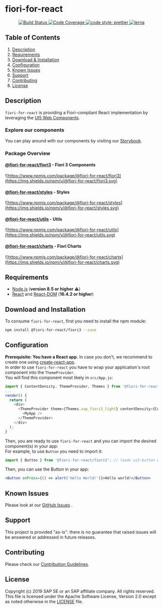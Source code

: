 <a name="top"></a>
# fiori-for-react
<p align="center">
  <a href="https://travis-ci.org/SAP/fiori-for-react" target="_blank">
    <img alt="Build Status" src="https://img.shields.io/travis/SAP/fiori-for-react/master.svg">
  </a>
  <a href="https://coveralls.io/github/SAP/fiori-for-react" target="_blank">
    <img alt="Code Coverage" src="https://img.shields.io/coveralls/github/SAP/fiori-for-react/master.svg">
  </a>
  <!-- <a href="https://sap-ea.slack.com/messages/CEN48B210" target="_blank">
    <img alt="Slack Badge" src="https://badgen.net/badge/slack/fiori-for-react/orange?icon=slack">
  </a> -->
  <a href="https://github.com/prettier/prettier" target="_blank">
    <img alt="code style: prettier" src="https://img.shields.io/badge/code_style-prettier-ff69b4.svg"> 
  </a>
  <a href="https://lernajs.io/" target="_blank">
  <img alt="lerna" src="https://img.shields.io/badge/maintained%20with-lerna-cc00ff.svg">
  </a>

</p>

<!-- *********************************************************************** -->
<a name="contents"></a>
## Table of Contents
1. [Description](#description)
2. [Requirements](#requirements)
3. [Download & Installation](#download)
4. [Configuration](#configuration)
5. [Known Issues](#issues)
6. [Support](#support)
7. [Contributing](#contributing)
8. [License](#license)

<!-- *********************************************************************** -->
<a name="description"></a>
## Description

`fiori-for-react` is providing a Fiori-compliant React implementation by leveraging the [UI5 Web Components](https://github.com/SAP/ui5-webcomponents).

### Explore our components
You can play around with our components by visiting our [Storybook](https://sap.github.io/fiori-for-react/).

### Package Overview

#### [@fiori-for-react/fiori3](https://github.com/SAP/fiori-for-react/tree/master/packages/fiori3) - Fiori 3 Components
![https://www.npmjs.com/package/@fiori-for-react/fiori3](https://img.shields.io/npm/v/@fiori-for-react/fiori3.svg) 
<!-- ![https://bundlephobia.com/result?p=@fiori-for-react/fiori3](https://img.shields.io/bundlephobia/min/@fiori-for-react/fiori3.svg?label=size) --> 
<!-- ![https://bundlephobia.com/result?p=@fiori-for-react/fiori3](https://img.shields.io/bundlephobia/minzip/@fiori-for-react/fiori3.svg?label=gzip%20size) -->

#### [@fiori-for-react/styles](https://github.com/SAP/fiori-for-react/tree/master/packages/styles) - Styles
![https://www.npmjs.com/package/@fiori-for-react/styles](https://img.shields.io/npm/v/@fiori-for-react/styles.svg)
<!-- ![https://bundlephobia.com/result?p=@fiori-for-react/styles](https://img.shields.io/bundlephobia/min/@fiori-for-react/styles.svg?label=size)  -->
<!-- ![https://bundlephobia.com/result?p=@fiori-for-react/styles](https://img.shields.io/bundlephobia/minzip/@fiori-for-react/styles.svg?label=gzip%20size) -->

#### [@fiori-for-react/utils](https://github.com/SAP/fiori-for-react/tree/master/packages/utils) - Utils
![https://www.npmjs.com/package/@fiori-for-react/utils](https://img.shields.io/npm/v/@fiori-for-react/utils.svg)
<!-- ![https://bundlephobia.com/result?p=@fiori-for-react/utils](https://img.shields.io/bundlephobia/min/@fiori-for-react/utils.svg?label=size) --> 
<!-- ![https://bundlephobia.com/result?p=@fiori-for-react/utils](https://img.shields.io/bundlephobia/minzip/@fiori-for-react/utils.svg?label=gzip%20size) -->

#### [@fiori-for-react/charts](https://github.com/SAP/fiori-for-react/tree/master/packages/charts) - Fiori Charts 
![https://www.npmjs.com/package/@fiori-for-react/charts](https://img.shields.io/npm/v/@fiori-for-react/charts.svg)
<!-- ![https://bundlephobia.com/result?p=@fiori-for-react/charts](https://img.shields.io/bundlephobia/min/@fiori-for-react/charts.svg?label=size)  -->
<!-- ![https://bundlephobia.com/result?p=@fiori-for-react/charts](https://img.shields.io/bundlephobia/minzip/@fiori-for-react/charts.svg?label=gzip%20size) -->


<!-- *********************************************************************** -->
<a name="requirements"></a>
## Requirements

- [Node.js](https://nodejs.org/) (**version 8.5 or higher** ⚠️)
- [React](https://www.npmjs.com/package/react) and [React-DOM](https://www.npmjs.com/package/react-dom) (**16.4.2 or higher**)


<!-- *********************************************************************** -->
<a name="download"></a>
## Download and Installation

To consume `fiori-for-react`, first you need to install the npm module:
```sh
npm install @fiori-for-react/fiori3 --save
```

<!-- *********************************************************************** -->
<a name="configuration"></a>
## Configuration

**Prerequisite: You have a React app.** In case you don't, we recommend to create one using [create-react-app](https://facebook.github.io/create-react-app/).<br/>
In order to use `fiori-for-react` you have to wrap your application's root component into the `ThemeProvider`.<br/>
You will find this component most likely in `src/App.js`: 
```js
import { ContentDensity, ThemeProvider, Themes } from '@fiori-for-react/fiori3';
...
render() {
  return (
    <div>
      <ThemeProvider theme={Themes.sap_fiori3_light} contentDensity={ContentDensity.Compact} withToastContainer>
        <MyApp />
      </ThemeProvider>
    </div>
  );
}
```

Then, you are ready to use `fiori-for-react` and you can import the desired component(s) in your app:<br />
For example, to use ```Button``` you need to import it:

```jsx
import { Button } from '@fiori-for-react/fiori3'; // loads ui5-button wrapped in a fiori-for-react component
```

Then, you can use the Button in your app:

```jsx
<Button onPress={() => alert('Hello World!')}>Hello world!</Button>
```


<!-- *********************************************************************** -->
<!-- <a name="limitations"></a> -->
<!-- ## Limitations -->



<!-- *********************************************************************** -->
<a name="issues"></a>
## Known Issues

Please look at our [GitHub Issues](https://github.com/SAP/fiori-for-react/issues) .



<!-- *********************************************************************** -->
<a name="support"></a>
## Support

This project is provided "as-is": there is no guarantee that raised issues will be answered or addressed in future releases.

<!-- *********************************************************************** -->
<a name="contributing"></a>
## Contributing
Please check our [Contribution Guidelines](/CONTRIBUTING.md).

<!-- *********************************************************************** -->
## License
Copyright (c) 2019 SAP SE or an SAP affiliate company. All rights reserved.
This file is licensed under the Apache Software License, Version 2.0 except as noted otherwise in the [LICENSE](/LICENSE) file.
